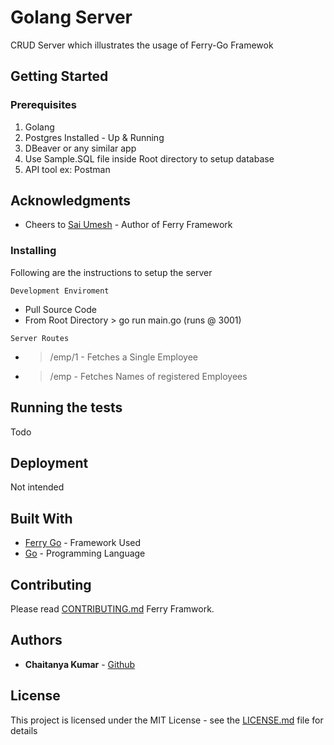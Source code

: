 # Golang Server

CRUD Server which illustrates the usage of Ferry-Go Framewok

## Getting Started

### Prerequisites

1) Golang
2) Postgres Installed - Up & Running
3) DBeaver or any similar app
4) Use Sample.SQL file inside Root directory to setup database
5) API tool ex: Postman

## Acknowledgments

* Cheers to [Sai Umesh](https://github.com/saiumesh535) - Author of Ferry Framework

### Installing

Following are the instructions to setup the server

```
Development Enviroment
```
 - Pull Source Code
 - From Root Directory > go run main.go (runs @ 3001)

```
Server Routes
```
 - > /emp/1 - Fetches a Single Employee
 - > /emp - Fetches Names of registered Employees

## Running the tests

Todo

## Deployment

Not intended

## Built With

* [Ferry Go](https://github.com/ferry-go/ferry) - Framework Used
* [Go](https://golang.org/) - Programming Language

## Contributing

Please read [CONTRIBUTING.md](https://github.com/ferry-go/ferry) Ferry Framwork.

## Authors

* **Chaitanya Kumar** - [Github](https://github.com/chaitanya-apty)


## License

This project is licensed under the MIT License - see the [LICENSE.md](LICENSE.md) file for details

